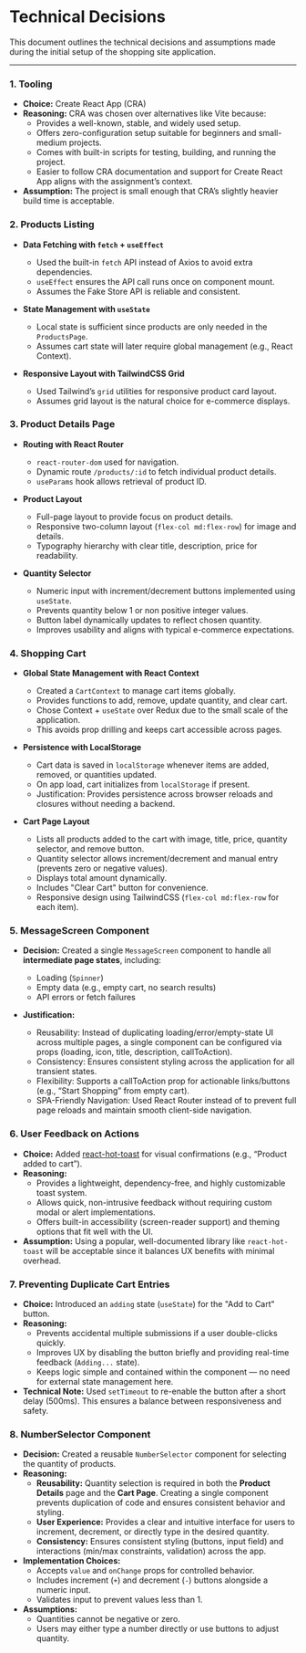 # Technical Decisions

This document outlines the technical decisions and assumptions made during the initial setup of the shopping site application.

---

### 1. Tooling

- **Choice:** Create React App (CRA)
- **Reasoning:** CRA was chosen over alternatives like Vite because:
  - Provides a well-known, stable, and widely used setup.
  - Offers zero-configuration setup suitable for beginners and small-medium projects.
  - Comes with built-in scripts for testing, building, and running the project.
  - Easier to follow CRA documentation and support for Create React App aligns with the assignment’s context.
- **Assumption:** The project is small enough that CRA’s slightly heavier build time is acceptable.

### 2. Products Listing

- **Data Fetching with `fetch` + `useEffect`**

  - Used the built-in `fetch` API instead of Axios to avoid extra dependencies.
  - `useEffect` ensures the API call runs once on component mount.
  - Assumes the Fake Store API is reliable and consistent.

- **State Management with `useState`**

  - Local state is sufficient since products are only needed in the `ProductsPage`.
  - Assumes cart state will later require global management (e.g., React Context).

- **Responsive Layout with TailwindCSS Grid**
  - Used Tailwind’s `grid` utilities for responsive product card layout.
  - Assumes grid layout is the natural choice for e-commerce displays.

### 3. Product Details Page

- **Routing with React Router**

  - `react-router-dom` used for navigation.
  - Dynamic route `/products/:id` to fetch individual product details.
  - `useParams` hook allows retrieval of product ID.

- **Product Layout**

  - Full-page layout to provide focus on product details.
  - Responsive two-column layout (`flex-col md:flex-row`) for image and details.
  - Typography hierarchy with clear title, description, price for readability.

- **Quantity Selector**
  - Numeric input with increment/decrement buttons implemented using `useState`.
  - Prevents quantity below 1 or non positive integer values.
  - Button label dynamically updates to reflect chosen quantity.
  - Improves usability and aligns with typical e-commerce expectations.

### 4. Shopping Cart

- **Global State Management with React Context**

  - Created a `CartContext` to manage cart items globally.
  - Provides functions to add, remove, update quantity, and clear cart.
  - Chose Context + `useState` over Redux due to the small scale of the application.
  - This avoids prop drilling and keeps cart accessible across pages.

- **Persistence with LocalStorage**

  - Cart data is saved in `localStorage` whenever items are added, removed, or quantities updated.
  - On app load, cart initializes from `localStorage` if present.
  - Justification: Provides persistence across browser reloads and closures without needing a backend.

- **Cart Page Layout**
  - Lists all products added to the cart with image, title, price, quantity selector, and remove button.
  - Quantity selector allows increment/decrement and manual entry (prevents zero or negative values).
  - Displays total amount dynamically.
  - Includes "Clear Cart" button for convenience.
  - Responsive design using TailwindCSS (`flex-col md:flex-row` for each item).

### 5. MessageScreen Component

- **Decision:** Created a single `MessageScreen` component to handle all **intermediate page states**, including:

  - Loading (`Spinner`)
  - Empty data (e.g., empty cart, no search results)
  - API errors or fetch failures

- **Justification:**
  - Reusability: Instead of duplicating loading/error/empty-state UI across multiple pages, a single component can be configured via props (loading, icon, title, description, callToAction).
  - Consistency: Ensures consistent styling across the application for all transient states.
  - Flexibility: Supports a callToAction prop for actionable links/buttons (e.g., “Start Shopping” from empty cart).
  - SPA-Friendly Navigation: Used React Router <Link> instead of <a> to prevent full page reloads and maintain smooth client-side navigation.

### 6. User Feedback on Actions

- **Choice:** Added [react-hot-toast](https://react-hot-toast.com) for visual confirmations (e.g., “Product added to cart”).
- **Reasoning:**
  - Provides a lightweight, dependency-free, and highly customizable toast system.
  - Allows quick, non-intrusive feedback without requiring custom modal or alert implementations.
  - Offers built-in accessibility (screen-reader support) and theming options that fit well with the UI.
- **Assumption:** Using a popular, well-documented library like `react-hot-toast` will be acceptable since it balances UX benefits with minimal overhead.

### 7. Preventing Duplicate Cart Entries

- **Choice:** Introduced an `adding` state (`useState`) for the "Add to Cart" button.
- **Reasoning:**
  - Prevents accidental multiple submissions if a user double-clicks quickly.
  - Improves UX by disabling the button briefly and providing real-time feedback (`Adding...` state).
  - Keeps logic simple and contained within the component — no need for external state management here.
- **Technical Note:** Used `setTimeout` to re-enable the button after a short delay (500ms). This ensures a balance between responsiveness and safety.

### 8. NumberSelector Component

- **Decision:** Created a reusable `NumberSelector` component for selecting the quantity of products.
- **Reasoning:**
  - **Reusability:** Quantity selection is required in both the **Product Details** page and the **Cart Page**. Creating a single component prevents duplication of code and ensures consistent behavior and styling.
  - **User Experience:** Provides a clear and intuitive interface for users to increment, decrement, or directly type in the desired quantity.
  - **Consistency:** Ensures consistent styling (buttons, input field) and interactions (min/max constraints, validation) across the app.
- **Implementation Choices:**
  - Accepts `value` and `onChange` props for controlled behavior.
  - Includes increment (`+`) and decrement (`-`) buttons alongside a numeric input.
  - Validates input to prevent values less than 1.
- **Assumptions:**
  - Quantities cannot be negative or zero.
  - Users may either type a number directly or use buttons to adjust quantity.
